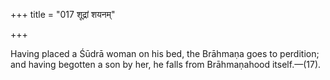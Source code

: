 +++
title = "017 शूद्रां शयनम्"

+++

Having placed a Śūdrā woman on his bed, the Brāhmaṇa goes to perdition; and having begotten a son by her, he falls from Brāhmaṇahood itself.—(17).